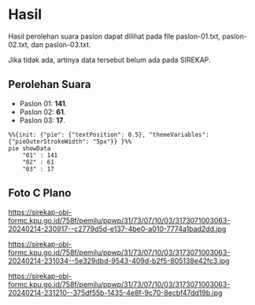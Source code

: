 # Hasil

Hasil perolehan suara paslon dapat dilihat pada file paslon-01.txt, paslon-02.txt, dan paslon-03.txt.

Jika tidak ada, artinya data tersebut belum ada pada SIREKAP.

## Perolehan Suara

 * Paslon 01: **141**.
 * Paslon 02: **61**.
 * Paslon 03: **17**.

```mermaid
%%{init: {"pie": {"textPosition": 0.5}, "themeVariables": {"pieOuterStrokeWidth": "5px"}} }%%
pie showData
    "01" : 141
    "02" : 61
    "03" : 17
```
## Foto C Plano

https://sirekap-obj-formc.kpu.go.id/758f/pemilu/ppwp/31/73/07/10/03/3173071003063-20240214-230917--c2779d5d-e137-4be0-a010-7774a1bad2dd.jpg

https://sirekap-obj-formc.kpu.go.id/758f/pemilu/ppwp/31/73/07/10/03/3173071003063-20240214-231034--5e329dbd-9543-409d-b2f5-805138e42fc3.jpg

https://sirekap-obj-formc.kpu.go.id/758f/pemilu/ppwp/31/73/07/10/03/3173071003063-20240214-231210--375df55b-1435-4e8f-9c70-8ecbf47dd19b.jpg
